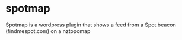 # spotmap
Spotmap is a wordpress plugin that shows a feed from a Spot beacon (findmespot.com) on a nztopomap

